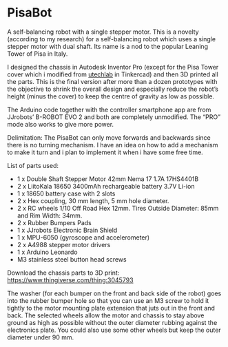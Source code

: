 # PisaBot
A self-balancing robot with a single stepper motor.
This is a novelty (according to my research) for a self-balancing robot which uses a single stepper motor with dual shaft.  Its name is a nod to the popular Leaning Tower of Pisa in Italy.

I designed the chassis in Autodesk Inventor Pro (except for the Pisa Tower cover which i modified from [utechlab](https://www.thingiverse.com/thing:1129396) in Tinkercad) and then 3D printed all the parts. This is the final version after more than a dozen prototypes with the objective to shrink the overall design and especially reduce the robot’s height (minus the cover) to keep the centre of gravity as low as possible.

The Arduino code together with the controller smartphone app are from JJrobots’ B-ROBOT EVO 2 and both are completely unmodified. The “PRO” mode also works to give more power.

Delimitation:
The PisaBot can only move forwards and backwards since there is no turning mechanism. I have an idea on how to add a mechanism to make it turn and i plan to implement it when i have some free time.

List of parts used:

* 1 x Double Shaft Stepper Motor 42mm Nema 17 1.7A 17HS4401B
* 2 x LiitoKala 18650 3400mAh rechargeable battery 3.7V Li-ion
* 1 x 18650 battery case with 2 slots
* 2 x Hex coupling, 30 mm length, 5 mm hole diameter.
* 2 x RC wheels 1/10 Off Road Hex 12mm. Tires Outside Diameter: 85mm and Rim Width: 34mm.
* 2 x Rubber Bumpers Pads
* 1 x JJrobots Electronic Brain Shield
* 1 x MPU-6050 (gyroscope and accelerometer)
* 2 x A4988 stepper motor drivers
* 1 x Arduino Leonardo
* M3 stainless steel button head screws

Download the chassis parts to 3D print:
https://www.thingiverse.com/thing:3045793

The washer (for each bumper on the front and back side of the robot) goes into the rubber bumper hole so that you can use an M3 screw to hold it tightly to the motor mounting plate extension that juts out in the front and back. The selected wheels allow the motor and chassis to stay above ground as high as possible without the outer diameter rubbing against the electronics plate. You could also use some other wheels but keep the outer diameter under 90 mm.
